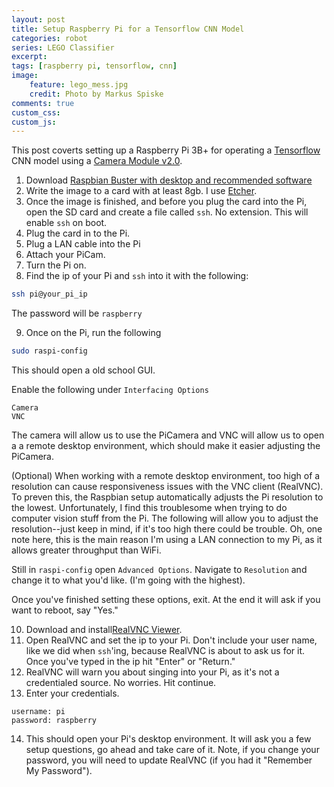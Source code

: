 ```yaml
---
layout: post
title: Setup Raspberry Pi for a Tensorflow CNN Model
categories: robot
series: LEGO Classifier
excerpt:
tags: [raspberry pi, tensorflow, cnn]
image: 
    feature: lego_mess.jpg
    credit: Photo by Markus Spiske
comments: true
custom_css:
custom_js: 
---
```

This post coverts setting up a Raspberry Pi 3B+ for operating a [Tensorflow](https://www.tensorflow.org/) CNN model using a [Camera Module v2.0](https://www.raspberrypi.org/products/camera-module-v2/).

1. Download [Raspbian Buster with desktop and recommended software](https://www.raspberrypi.org/downloads/raspbian/)
2. Write the image to a card with at least 8gb.  I use [Etcher](https://www.balena.io/etcher/).
3. Once the image is finished, and before you plug the card into the Pi, open the SD card and create a file called `ssh`.  No extension.  This will enable `ssh` on boot.
4. Plug the card in to the Pi.
5. Plug a LAN cable into the Pi
6. Attach your PiCam.
7. Turn the Pi on.
8. Find the ip of your Pi and `ssh` into it with the following:

```bash
ssh pi@your_pi_ip
```
The password will be `raspberry`

9. Once on the Pi, run the following
```bash
sudo raspi-config
```
This should open a old school GUI.  

Enable the following under `Interfacing Options`
```
Camera
VNC
```
The camera will allow us to use the PiCamera and VNC will allow us to open a a remote desktop environment, which should make it easier adjusting the PiCamera.

(Optional) When working with a remote desktop environment, too high of a resolution can cause responsiveness issues with the VNC client (RealVNC).  To preven this, the Raspbian setup automatically adjusts the Pi resolution to the lowest.  Unfortunately, I find this troublesome when trying to do computer vision stuff from the Pi.  The following will allow you to adjust the resolution--just keep in mind, if it's too high there could be trouble.  Oh, one note here, this is the main reason I'm using a LAN connection to my Pi, as it allows greater throughput than WiFi.

Still in `raspi-config` open `Advanced Options`.  Navigate to `Resolution` and change it to what you'd like.  (I'm going with the highest).

Once you've finished setting these options, exit.  At the end it will ask if you want to reboot, say "Yes."

10. Download and install[RealVNC Viewer](https://www.realvnc.com/en/connect/download/viewer/).
11. Open RealVNC and set the ip to your Pi. Don't include your user name, like we did when `ssh`'ing, because RealVNC is about to ask us for it.  Once you've typed in the ip hit "Enter" or "Return."
12. RealVNC will warn you about singing into your Pi, as it's not a credentialed source.  No worries.  Hit continue.
13. Enter your credentials.  
```
username: pi
password: raspberry
```
14. This should open your Pi's desktop environment.  It will ask you a few setup questions, go ahead and take care of it.  Note, if you change your password, you will need to update RealVNC (if you had it "Remember My Password").